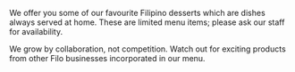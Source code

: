 <p>We offer you some of our favourite Filipino desserts which are dishes always served at home. These are limited menu items; please ask our staff for availability.</p>

<p>We grow by collaboration, not competition. Watch out for exciting products from other Filo businesses incorporated in our menu.</p>
